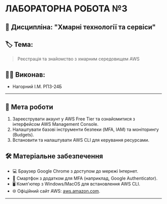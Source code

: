 # ЛАБОРАТОРНА РОБОТА №3

## 📌 Дисципліна: "Хмарні технології та сервіси"

## 🏷 Тема:
> Реєстрація та знайомство з хмарним середовищем AWS

## 👨‍🎓 Виконав:
- Нагорний І.М. РПЗ-24Б

---

## 🎯 Мета роботи
1. Зареєструвати акаунт у AWS Free Tier та ознайомитися з інтерфейсом AWS Management Console.
2. Налаштувати базові інструменти безпеки (MFA, IAM) та моніторингу (Budgets).
3. Встановити та налаштувати AWS CLI для керування ресурсами.

## 🛠 Матеріальне забезпечення
- 💻 Браузер Google Chrome з доступом до мережі Інтернет.
- 📱 Смартфон з додатком для MFA (наприклад, Google Authenticator).
- 🖥️ Комп'ютер з Windows/MacOS для встановлення AWS CLI.
- 🌐 Офіційний сайт AWS: [aws.amazon.com](https://aws.amazon.com).

---
